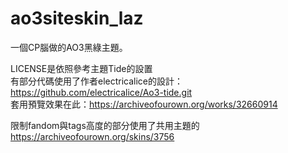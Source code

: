 # ao3siteskin_laz

一個CP腦做的AO3黑綠主題。
 
 
LICENSE是依照參考主題Tide的設置  
有部分代碼使用了作者electricalice的設計：https://github.com/electricalice/Ao3-tide.git  
套用預覽效果在此：https://archiveofourown.org/works/32660914

限制fandom與tags高度的部分使用了共用主題的
https://archiveofourown.org/skins/3756
